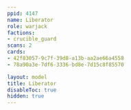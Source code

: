 ```yaml
---
ppid: 4147
name: Liberator
role: warjack
factions:
- crucible_guard
scans: 2
cards:
- 42f83057-9c7f-39d8-a13b-aa2ae66a4558
- 78a90a3e-7df6-3336-bd8e-7d15c8f85570

layout: model
title: Liberator
disableToc: true
hidden: true
---
```

